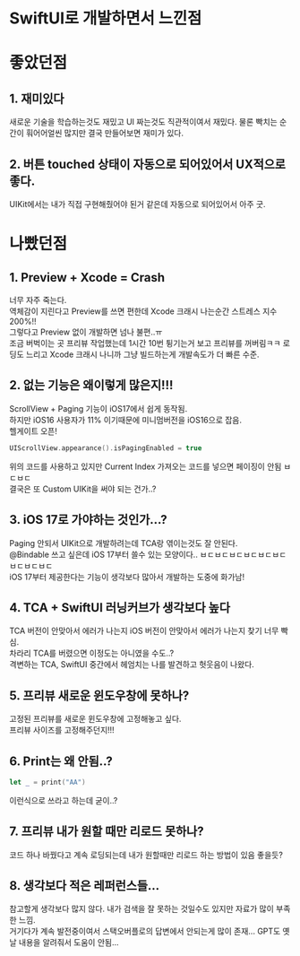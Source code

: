 # SwiftUI로 개발하면서 느낀점

# 좋았던점

## 1. 재미있다
새로운 기술을 학습하는것도 재밌고 UI 짜는것도 직관적이여서 재밌다.
물론 빡치는 순간이 훠어어얼씬 많지만 결국 만들어보면 재미가 있다.

## 2. 버튼 touched 상태이 자동으로 되어있어서 UX적으로 좋다.
UIKit에서는 내가 직접 구현해줬어야 된거 같은데 자동으로 되어있어서 아주 굿.


# 나빴던점

## 1. Preview + Xcode = Crash    
너무 자주 죽는다.   
역체감이 지린다고 Preview를 쓰면 편한데 Xcode 크래시 나는순간 스트레스 지수 200%!!   
그렇다고 Preview 없이 개발하면 넘나 불편..ㅠ  
조금 버벅이는 곳 프리뷰 작업했는데 1시간 10번 튕기는거 보고 프리뷰를 꺼버림ㅋㅋ
로딩도 느리고 Xcode 크래시 나니까 그냥 빌드하는게 개발속도가 더 빠른 수준.

## 2. 없는 기능은 왜이렇게 많은지!!!
ScrollView + Paging 기능이 iOS17에서 쉽게 동작됨.  
하지만 iOS16 사용자가 11% 이기때문에 미니멈버전을 iOS16으로 잡음.    
헬게이트 오픈!  

```Swift
UIScrollView.appearance().isPagingEnabled = true
```
위의 코드를 사용하고 있지만 Current Index 가져오는 코드를 넣으면 페이징이 안됨 ㅂㄷㅂㄷ    
결국은 또 Custom UIKit을 써야 되는 건가..?   

## 3. iOS 17로 가야하는 것인가...?
Paging 안되서 UIKit으로 개발하려는데 TCA랑 엮이는것도 잘 안된다.   
@Bindable 쓰고 싶은데 iOS 17부터 쓸수 있는 모양이다.. ㅂㄷㅂㄷㅂㄷㅂㄷㅂㄷㅂㄷㅂㄷㅂㄷㅂㄷ   
iOS 17부터 제공한다는 기능이 생각보다 많아서 개발하는 도중에 화가남!

## 4. TCA + SwiftUI 러닝커브가 생각보다 높다
TCA 버전이 안맞아서 에러가 나는지 iOS 버전이 안맞아서 에러가 나는지 찾기 너무 빡심.  
차라리 TCA를 버렸으면 이정도는 아니였을 수도..?  
격변하는 TCA, SwiftUI 중간에서 헤엄치는 나를 발견하고 헛웃음이 나왔다.  

## 5. 프리뷰 새로운 윈도우창에 못하나?
고정된 프리뷰를 새로운 윈도우창에 고정해놓고 싶다.  
프리뷰 사이즈를 고정해주던지!!!

## 6. Print는 왜 안됨..?
```Swift
let _ = print("AA")
```
이런식으로 쓰라고 하는데 굳이..?

## 7. 프리뷰 내가 원할 때만 리로드 못하나?
코드 하나 바꿨다고 계속 로딩되는데 내가 원할때만 리로드 하는 방법이 있음 좋을듯?

## 8. 생각보다 적은 레퍼런스들...
참고할게 생각보다 많지 않다.  내가 검색을 잘 못하는 것일수도 있지만 자료가 많이 부족한 느낌.  
거기다가 계속 발전중이여서 스택오버플로의 답변에서 안되는게 많이 존재... GPT도 옛날 내용을 알려줘서 도움이 안됨...
